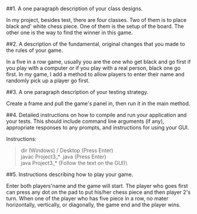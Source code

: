 ##1. A one paragraph description of your class designs.
    
In my project, besides test, there are four classes. Two of them is to place black and'
white chess piece. One of them is the setup of the board. The other one is the way to
find the winner in this game. 


##2. A description of the fundamental, original changes that you made to the rules of your game.

In a five in a row game, usually you are the one who get black and go first if you play with a 
computer or if you play with a real person, black one go first. In my game, I add a method to 
allow players to enter their name and randomly pick up a player go first.

##3. A one paragraph description of your testing strategy.

Create a frame and pull the game's panel in, then run it in the main method.

##4. Detailed instructions on how to compile and run your application and your tests. 
This should include command line arguments (if any), appropriate responses to any prompts, and instructions for using your GUI.

Instructions:

> dir (Windows) / Desktop  (Press Enter) \
> javac Project3_* .java  (Press Enter) \
> java  Project3_*   (Follow the text on the GUI)\

##5. Instructions describing how to play your game.

Enter both players'name and the game will start. The player who goes first can press any dot on the pad
to put his/her chess piece and then player 2's turn. When one of the player who has five piece in a row, 
no mater horizontally, vertically, or diagonally, the game end and the player wins. 

     
   
